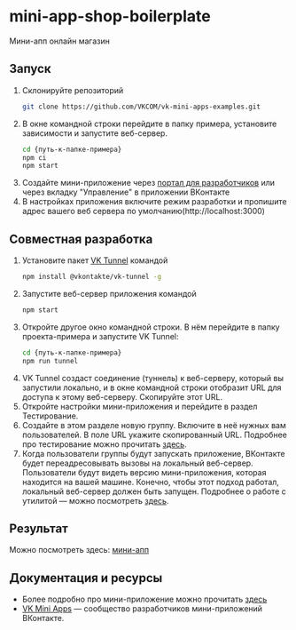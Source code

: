 # mini-app-shop-boilerplate

Мини-апп онлайн магазин

## Запуск

1. Склонируйте репозиторий
   ```bash
   git clone https://github.com/VKCOM/vk-mini-apps-examples.git
   ```
2. В окне командной строки перейдите в папку примера, установите зависимости и запустите веб-сервер.
   ```bash
   cd {путь-к-папке-примера}
   npm ci
   npm start
   ```
3. Создайте мини-приложение через [портал для разработчиков](https://dev.vk.ru/) или через вкладку "Управление" в приложении ВКонтакте
4. В настройках приложения включите режим разработки и пропишите адрес вашего веб сервера по умолчанию(http://localhost:3000)

## Совместная разработка

1. Установите пакет [VK Tunnel](https://dev.vk.ru/libraries/tunnel) командой
   ```bash
   npm install @vkontakte/vk-tunnel -g
   ```
2. Запустите веб-сервер приложения командой
   ```bash
   npm start
   ```
3. Откройте другое окно командной строки. В нём перейдите в папку проекта-примера и запустите VK Tunnel:
   ```bash
   cd {путь-к-папке-примера}
   npm run tunnel
   ```
4. VK Tunnel создаст соединение (туннель) к веб-серверу, который вы запустили локально, и в окне командной строки отобразит URL для доступа к этому веб-серверу. Скопируйте этот URL.
5. Откройте настройки мини-приложения и перейдите в раздел Тестирование.
6. Создайте в этом разделе новую группу. Включите в неё нужных вам пользователей. В поле URL укажите скопированный URL. Подробнее про тестирование можно прочитать [здесь](https://dev.vk.ru/mini-apps/management/testing).
7. Когда пользователи группы будут запускать приложение, ВКонтакте будет переадресовывать вызовы на локальный веб-сервер. Пользователи будут видеть версию мини-приложения, которая находится на вашей машине. Конечно, чтобы этот подход работал, локальный веб-сервер должен быть запущен.
   Подробнее о работе с утилитой — можно посмотреть [здесь](https://dev.vk.ru/libraries/tunnel).

## Результат

Можно посмотреть здесь: [мини-апп](https://vk.ru/app51654068#/)

## Документация и ресурсы

- Более подробно про мини-приложение можно прочитать [здесь](https://dev.vk.ru/mini-apps/examples/shop)
- [VK Mini Apps](https://vk.ru/vkappsdev) — сообщество разработчиков мини-приложений ВКонтакте.
